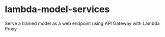# lambda-model-services
Serve a trained model as a web endpoint using API Gateway with Lambda Proxy
